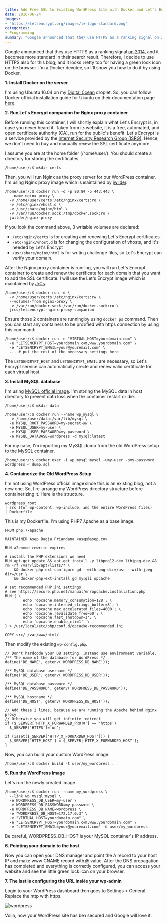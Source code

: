 ```yaml
---
title: Add Free SSL to Existing WordPress Site with Docker and Let's Encrypt
date: 2016-06-24
images:
- "https://letsencrypt.org/images/le-logo-standard.png"
categories:
- Programming
summary: "Google announced that they use HTTPS as a ranking signal on 2014, and it becomes more standard in their search result"
---
```


Google announced that they use HTTPS as a ranking signal [on 2014](https://webmasters.googleblog.com/2014/08/https-as-ranking-signal.html), and it becomes more standard in their search result. Therefore, I decide to use HTTPS also for this blog; and it looks pretty too for having a green lock icon on the browser. I'm a Docker devotee, so I'll show you how to do it by using Docker.

**1. Install Docker on the server**

I'm using Ubuntu 16.04 on my [Digital Ocean](https://m.do.co/c/603d8d4e7ded) droplet. So, you can follow Docker official installation guide for Ubuntu on their documentation page [here](https://docs.docker.com/engine/installation/linux/ubuntulinux/).

**2. Run Let's Encrypt companion for Nginx proxy container**

Before running this container, I will shortly explain what Let's Encrypt is, in case you never heard it. Taken from its website, it is a free, automated, and open certificate authority (CA), run for the public's benefit. Let's Encrypt is a service provided by the [Internet Security Research Group (ISRG)](https://letsencrypt.org/isrg/). Hence, we don't need to buy and manually renew the SSL certificate anymore.

I assume you are at the home folder (/home/user/). You should create a directory for storing the certificates.

```
/home/user/:$ mkdir certs
```

Then, you will run Nginx as the proxy server for our WordPress container. I'm using Nginx proxy image which is maintained by [jwilder](https://github.com/jwilder/nginx-proxy).

```
/home/user/:$ docker run -d -p 80:80 -p 443:443 \
  --name nginx-proxy \
  -v /home/user/certs:/etc/nginx/certs:ro \
  -v /etc/nginx/vhost.d \
  -v /usr/share/nginx/html \
  -v /var/run/docker.sock:/tmp/docker.sock:ro \
  jwilder/nginx-proxy
```

If you look the command above, 3 writable volumes are declared:

*   `/etc/nginx/certs` is for creating and renewing Let's Encrypt certificates
*   `/etc/nginx/vhost.d` is for changing the configuration of vhosts, and it's needed by Let's Encrypt
*   `/usr/share/nginx/html` is for writing challenge files, so Let's Encrypt can verify your domain.

After the Nginx proxy container is running, you will run Let's Encrypt container to create and renew the certificate for each domain that you want to add the SSL certificate. I will use the Let's Encrypt image which is maintained by [JrCs](https://github.com/JrCs/docker-letsencrypt-nginx-proxy-companion).

```
/home/user/:$ docker run -d \
  -v /home/user/certs:/etc/nginx/certs:rw \
  --volumes-from nginx-proxy \
  -v /var/run/docker.sock:/var/run/docker.sock:ro \
  jrcs/letsencrypt-nginx-proxy-companion
```

Ensure those 2 containers are running by using `docker ps` command. Then you can start any containers to be proxified with https connection by using this command:

```
/home/user/:$ docker run -e "VIRTUAL_HOST=yourdomain.com" \
  -e "LETSENCRYPT_HOST=yourdomain.com,www.yourdomain.com" \
  -e "LETSENCRYPT_EMAIL=your@youremail.com" \
  ... # put the rest of the necessary settings here
```

The `LETSENCRYPT_HOST` and `LETSENCRYPT_EMAIL` are necessary, so Let's Encrypt service can automatically create and renew valid certificate for each virtual host.

**3. Install MySQL database**

I'm using [MySQL official image](https://hub.docker.com/_/mysql/). I'm storing the MySQL data in host directory to prevent data loss when the container restart or die.

```
/home/user/:$ mkdir data

/home/user/:$ docker run --name wp_mysql \
  -v /home/user/data:/var/lib/mysql \
  -e MYSQL_ROOT_PASSWORD=my-secret-pw \
  -e MYSQL_USER=my-user \
  -e MYSQL_USER_PASSWORD=my-password \
  -e MYSQL_DATABASE=wordpress -d mysql:latest
```

For my case, I'm importing my MySQL dump from the old WordPress setup to the MySQL container.

```
/home/user/:$ docker exec -i wp_mysql mysql -umy-user -pmy-password wordpress < dump.sql
```

**4. Containerize the Old WordPress Setup**

I'm not using WordPress official image since this is an existing blog, not a new one. So, I re-arrange my WordPress directory structure before containerizing it. Here is the structure.

```
wordpress_root
| src (for wp-content, wp-include, and the entire WordPress files)
| Dockerfile
```

This is my Dockerfile. I'm using PHP7 Apache as a base image.

```
FROM php:7-apache

MAINTAINER Asep Bagja Priandana <asep@asep.co>

RUN a2enmod rewrite expires

# install the PHP extensions we need
RUN apt-get update && apt-get install -y libpng12-dev libjpeg-dev && rm -rf /var/lib/apt/lists/* \
	&& docker-php-ext-configure gd --with-png-dir=/usr --with-jpeg-dir=/usr \
	&& docker-php-ext-install gd mysqli opcache

# set recommended PHP.ini settings
# see https://secure.php.net/manual/en/opcache.installation.php
RUN { \
		echo 'opcache.memory_consumption=128'; \
		echo 'opcache.interned_strings_buffer=8'; \
		echo 'opcache.max_accelerated_files=4000'; \
		echo 'opcache.revalidate_freq=60'; \
		echo 'opcache.fast_shutdown=1'; \
		echo 'opcache.enable_cli=1'; \
} > /usr/local/etc/php/conf.d/opcache-recommended.ini

COPY src/ /var/www/html/
```

Then modify the existing `wp-config.php`.

```
// Don't hardcode your DB setting. Instead use environment variable.
/** The name of the database for WordPress */
define('DB_NAME', getenv('WORDPRESS_DB_NAME'));

/** MySQL database username */
define('DB_USER', getenv('WORDPRESS_DB_USER'));

/** MySQL database password */
define('DB_PASSWORD', getenv('WORDPRESS_DB_PASSWORD'));

/** MySQL hostname */
define('DB_HOST', getenv('WORDPRESS_DB_HOST'));

// Add these 2 lines, because we are running the Apache behind Nginx proxy
// Otherwise you will get infinite redirect
if ($_SERVER['HTTP_X_FORWARDED_PROTO'] == 'https')
  $_SERVER['HTTPS']='on';

if (isset($_SERVER['HTTP_X_FORWARDED_HOST'])) {
  $_SERVER['HTTP_HOST'] = $_SERVER['HTTP_X_FORWARDED_HOST'];
}
```

Now, you can build your custom WordPress image.

```
/home/user/:$ docker build -t user/my_wordpress .
```

**5. Run the WordPress Image**

Let's run the newly created image.

```
/home/user/:$ docker run --name my_wordpress \
  --link wp_mysql:mysql \
  -e WORDPRESS_DB_USER=my-user \
  -e WORDPRESS_DB_PASSWORD=my-password \
  -e WORDPRESS_DB_NAME=wordpress \
  -e "WORDPRESS_DB_HOST=172.17.0.3" \
  -e "VIRTUAL_HOST=yourdomain.com" \
  -e "LETSENCRYPT_HOST=yourdomain.com,www.yourdomain.com" \
  -e "LETSENCRYPT_EMAIL=your@youremail.com" -d user/my_wordpress
```

Be careful, WORDPRESS_DB_HOST is your MySQL container's IP address.

**6. Pointing your domain to the host**

Now you can open your DNS manager and point the A record to your host IP and make www CNAME record with @ value. After the DNS propagation has completed and everything is correctly configured, you can access your website and see the little green lock icon on your browser.

**7. The last is configuring the URL inside your wp-admin**

Login to your WordPress dashboard then goes to Settings > General. Replace the http with https.

![wordpress](wordpress.png)

Voila, now your WordPress site has ben secured and Google will love it.
